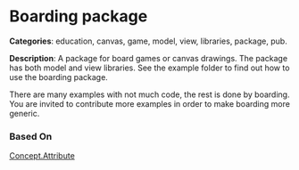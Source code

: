 # Boarding package

**Categories**: education, canvas, game, model, view, libraries, package, pub.

**Description**: A package for board games or canvas drawings. 
The package has both model and view libraries. 
See the example folder to find out how to use the boarding package.

There are many examples with not much code, the rest is done by boarding.
You are invited to contribute more examples in order to make boarding more generic. 


### Based On

[Concept.Attribute](https://github.com/dzenanr/concept_attribute)






